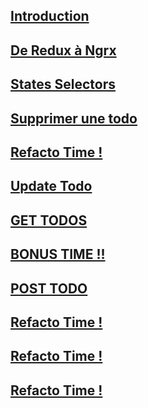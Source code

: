 ## [Introduction](https://github.com/fausfore/ngrx-guide/blob/master/documentations/introduction.md)
## [De Redux à Ngrx](https://github.com/fausfore/ngrx-guide/blob/master/documentations/step-1.md)

## [States Selectors](https://github.com/fausfore/ngrx-guide/blob/master/documentations/step-2.md)

## [Supprimer une todo](https://github.com/fausfore/ngrx-guide/blob/master/documentations/step-3.md)

## [Refacto Time !](https://github.com/fausfore/ngrx-guide/blob/master/documentations/step-4.md)

## [Update Todo](https://github.com/fausfore/ngrx-guide/blob/master/documentations/step-5.md)

## [GET TODOS](https://github.com/fausfore/ngrx-guide/blob/master/documentations/step-6.md)

## [BONUS TIME !!](https://github.com/fausfore/ngrx-guide/blob/master/documentations/step-7.md)

## [POST TODO](https://github.com/fausfore/ngrx-guide/blob/master/documentations/step-8.md)

## [Refacto Time !](https://github.com/fausfore/ngrx-guide/blob/master/documentations/step-9.md)

## [Refacto Time !](https://github.com/fausfore/ngrx-guide/blob/master/documentations/step-10.md)

## [Refacto Time !](https://github.com/fausfore/ngrx-guide/blob/master/documentations/step-11.md)
<!--stackedit_data:
eyJoaXN0b3J5IjpbMzM4NDA5MTFdfQ==
-->